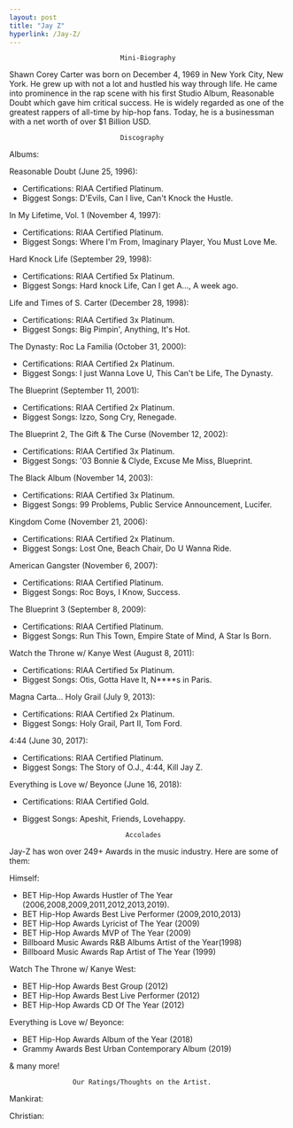 ```yaml
---
layout: post
title: "Jay Z"
hyperlink: /Jay-Z/
---
```


                                Mini-Biography

Shawn Corey Carter was born on December 4, 1969 in New York City, New York. He grew up with not a lot and hustled his way through life. He came into prominence in the rap scene with his first Studio Album, Reasonable Doubt which gave him critical success. He is widely regarded as one of the greatest rappers of all-time by hip-hop fans. Today, he is a businessman with a net worth of over $1 Billion USD.

                                Discography

Albums:

Reasonable Doubt (June 25, 1996): 
- Certifications: RIAA Certified Platinum.
- Biggest Songs: D'Evils, Can I live, Can't Knock the Hustle.

In My Lifetime, Vol. 1 (November 4, 1997): 
- Certifications: RIAA Certified Platinum.
- Biggest Songs: Where I'm From, Imaginary Player, You Must Love Me.

Hard Knock Life (September 29, 1998): 
- Certifications: RIAA Certified 5x Platinum.
- Biggest Songs: Hard knock Life, Can I get A..., A week ago.

Life and Times of S. Carter (December 28, 1998): 
- Certifications: RIAA Certified 3x Platinum.
- Biggest Songs: Big Pimpin', Anything, It's Hot.

The Dynasty: Roc La Familia (October 31, 2000): 
- Certifications: RIAA Certified 2x Platinum.
- Biggest Songs: I just Wanna Love U, This Can't be Life, The Dynasty.

The Blueprint (September 11, 2001): 
- Certifications: RIAA Certified 2x Platinum.
- Biggest Songs: Izzo, Song Cry, Renegade.

The Blueprint 2, The Gift & The Curse (November 12, 2002): 
- Certifications: RIAA Certified 3x Platinum.
- Biggest Songs: '03 Bonnie & Clyde, Excuse Me Miss, Blueprint.

The Black Album (November 14, 2003): 
- Certifications: RIAA Certified 3x Platinum.
- Biggest Songs: 99 Problems, Public Service Announcement, Lucifer.

Kingdom Come (November 21, 2006): 
- Certifications: RIAA Certified 2x Platinum.
- Biggest Songs: Lost One, Beach Chair, Do U Wanna Ride.

American Gangster (November 6, 2007): 
- Certifications: RIAA Certified Platinum.
- Biggest Songs: Roc Boys, I Know, Success.

The Blueprint 3 (September 8, 2009): 
- Certifications: RIAA Certified Platinum.
- Biggest Songs: Run This Town, Empire State of Mind, A Star Is Born.

Watch the Throne w/ Kanye West (August 8, 2011):
- Certifications: RIAA Certified 5x Platinum.
- Biggest Songs: Otis, Gotta Have It, N****s in Paris.

Magna Carta... Holy Grail (July 9, 2013): 
- Certifications: RIAA Certified 2x Platinum.
- Biggest Songs: Holy Grail, Part II, Tom Ford.

4:44 (June 30, 2017): 
- Certifications: RIAA Certified Platinum.
- Biggest Songs:  The Story of O.J., 4:44, Kill Jay Z.

Everything is Love w/ Beyonce (June 16, 2018):
- Certifications: RIAA Certified Gold.
- Biggest Songs: Apeshit, Friends, Lovehappy.

                                Accolades

Jay-Z has won over 249+ Awards in the music industry. Here are some of them:

Himself: 
- BET Hip-Hop Awards Hustler of The Year (2006,2008,2009,2011,2012,2013,2019).
- BET Hip-Hop Awards Best Live Performer (2009,2010,2013)
- BET Hip-Hop Awards Lyricist of The Year (2009)
- BET Hip-Hop Awards MVP of The Year (2009)
- Billboard Music Awards R&B Albums Artist of the Year(1998)
- Billboard Music Awards Rap Artist of The Year (1999)

Watch The Throne w/ Kanye West:
- BET Hip-Hop Awards Best Group (2012)
- BET Hip-Hop Awards Best Live Performer (2012)
- BET Hip-Hop Awards CD Of The Year (2012)

Everything is Love w/ Beyonce:
- BET Hip-Hop Awards Album of the Year (2018)
- Grammy Awards Best Urban Contemporary Album (2019)

& many more!

                    Our Ratings/Thoughts on the Artist.

Mankirat:

Christian: